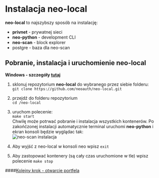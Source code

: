 # Instalacja neo-local

**neo-local** to najszybszy sposób na instalację:
* **privnet** - prywatnej sieci
* **neo-python** - development CLI
* **neo-scan** - block explorer
* postgre - baza dla neo-scan

## Pobranie, instalacja i uruchomienie neo-local

**Windows - szczegóły [tutaj](neo-local-win.md)**

1. sklonuj repozytorium **neo-local** do wybranego przez siebie folderu:  
    `git clone https://github.com/neoauth/neo-local.git`

1. przejdź do folderu repozytorium  
    `cd /neo-local`
    
1. uruchom polecenie:  
    `make start`  
    Chwilę może potrwać pobranie i instalacja wszystkich kontenerów. Po zakońćzonej instalacji automatycznie terminal uruchomi **neo-python** i ekran konsoli będzie wyglądac tak:  
    ![neo-scan instalacja](https://user-images.githubusercontent.com/2796074/36632958-9247f8ba-198d-11e8-8055-f096141902d9.png)
    
 1. Aby wyjść z neo-local w konsoli neo wpisz `exit`
 
 1. Aby zastopować kontenery (są cały czas uruchomione w tle) wpisz polecenie `make stop`
 
 ####[Kolejny krok - otwarcie portfela](wallet.md) 